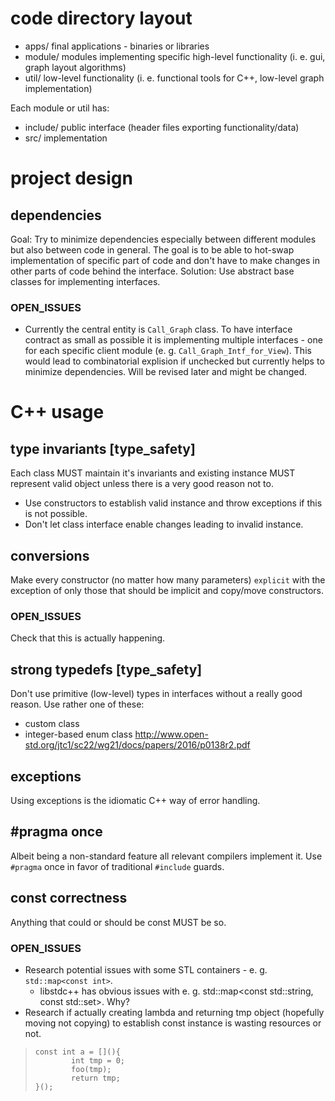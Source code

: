 # code directory layout

- apps/
    final applications - binaries or libraries
- module/
    modules implementing specific high-level functionality (i. e. gui, graph layout algorithms)
- util/
    low-level functionality (i. e. functional tools for C++, low-level graph implementation)

Each module or util has:

- include/
    public interface (header files exporting functionality/data)
- src/
    implementation

# project design

## dependencies
Goal: Try to minimize dependencies especially between different modules but also between code in general. The goal is to be able to hot-swap implementation of specific part of code and don't have to make changes in other parts of code behind the interface.
Solution: Use abstract base classes for implementing interfaces.

### OPEN_ISSUES
- Currently the central entity is `Call_Graph` class. To have interface contract as small as possible it is implementing multiple interfaces - one for each specific client module (e. g. `Call_Graph_Intf_for_View`). This would lead to combinatorial explision if unchecked but currently helps to minimize dependencies. Will be revised later and might be changed.

# C++ usage

## type invariants [type_safety]
Each class MUST maintain it's invariants and existing instance MUST represent valid object unless there is a very good reason not to.

- Use constructors to establish valid instance and throw exceptions if this is not possible.
- Don't let class interface enable changes leading to invalid instance.

## conversions
Make every constructor (no matter how many parameters) `explicit` with the exception of only those that should be implicit and copy/move constructors.

### OPEN_ISSUES
Check that this is actually happening.

## strong typedefs [type_safety]
Don't use primitive (low-level) types in interfaces without a really good reason. Use rather one of these:

- custom class
- integer-based enum class
http://www.open-std.org/jtc1/sc22/wg21/docs/papers/2016/p0138r2.pdf

## exceptions
Using exceptions is the idiomatic C++ way of error handling.

## #pragma once
Albeit being a non-standard feature all relevant compilers implement it. Use `#pragma` once in favor of traditional `#include` guards.

## const correctness
Anything that could or should be const MUST be so.
### OPEN_ISSUES
- Research potential issues with some STL containers - e. g. `std::map<const int>`.
    - libstdc++ has obvious issues with e. g. std::map<const std::string, const std::set<const std::string>>. Why?
- Research if actually creating lambda and returning tmp object (hopefully moving not copying) to establish const instance is wasting resources or not.

>     const int a = [](){
>             int tmp = 0;
>             foo(tmp);
>             return tmp;
>     }();
